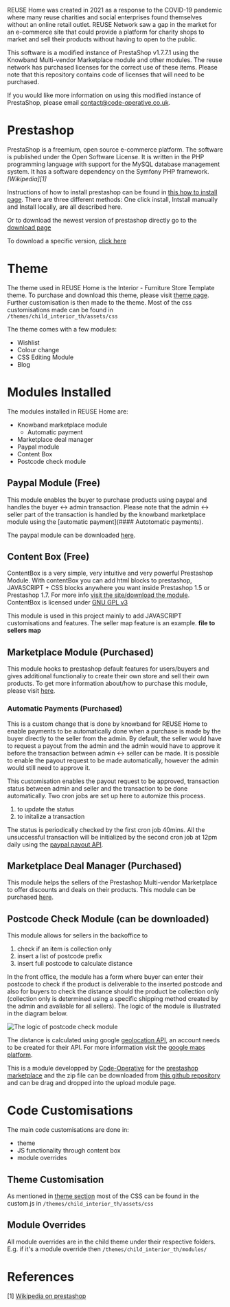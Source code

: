 REUSE Home was created in 2021 as a response to the COVID-19 pandemic where many reuse charities and social enterprises found themselves without an online retail outlet. REUSE Network saw a gap in the market for an e-commerce site that could provide a platform for charity shops to market and sell their products without having to open to the public. 

This software is a modified instance of PrestaShop v1.7.7.1 using the Knowband Multi-vendor Marketplace module and other modules. The reuse network has purchased licenses for the correct use of these items. Please note that this repository contains code of licenses that will need to be purchased.

If you would like more information on using this modified instance of PrestaShop, please email contact@code-operative.co.uk.

# Prestashop 
PrestaShop is a freemium, open source e-commerce platform. The software is published under the Open Software License. It is written in the PHP programming language with support for the MySQL database management system. It has a software dependency on the Symfony PHP framework. <cite>[Wikipedia][1]</cite> 

Instructions of how to install prestashop can be found in [this how to install page](https://www.prestashop.com/en/blog/how-to-install-prestashop). There are three different methods: One click install, Intstall manually and Install locally, are all described here. 

Or to download the newest version of prestashop directly go to the [download page](https://www.prestashop.com/en/download)

To download a specific version, [click here](https://www.prestashop.com/en/versions)

# Theme
The theme used in REUSE Home is the Interior - Furniture Store Template theme. To purchase and download this theme, please visit [theme page](https://addons.prestashop.com/en/home-garden-themes/24311-interior-furniture-store.html). Further customisation is then made to the theme. Most of the css customisations made can be found in `/themes/child_interior_th/assets/css`

The theme comes with a few modules:
- Wishlist 
- Colour change
- CSS Editing Module
- Blog 

# Modules Installed
The modules installed in REUSE Home are: 
- Knowband marketplace module 
  - Automatic payment
- Marketplace deal manager
- Paypal module 
- Content Box
- Postcode check module 

## Paypal Module (Free)
This module enables the buyer to purchase products using paypal and handles the buyer <-> admin transaction. Please note that the admin <-> seller part of the transaction is handled by the knowband marketplace module using the [automatic payment](#### Autotomatic payments).

The paypal module can be downloaded [here](https://addons.prestashop.com/en/payment-card-wallet/1748-paypal-official.html). 

## Content Box (Free) 
ContentBox is a very simple, very intuitive and very powerful Prestashop Module. With contentBox you can add html blocks to prestashop, JAVASCRIPT + CSS blocks anywhere you want inside Prestashop 1.5 or Prestashop 1.7. For more info [visit the site/download the module](https://contentbox.org/). ContentBox is licensed under [GNU GPL v3](https://www.gnu.org/licenses/gpl-3.0.html)

This module is used in this project mainly to add JAVASCRIPT customisations and features. The seller map feature is an example. **file to sellers map**

## Marketplace Module (Purchased)
This module hooks to prestashop default features for users/buyers and gives additional functionaliy to create their own store and sell their own products. To get more information about/how to purchase this module, please visit [here](https://www.knowband.com/prestashop-marketplace).

### Automatic Payments (Purchased)
This is a custom change that is done by knowband for REUSE Home to enable payments to be automatically done when a purchase is made by the buyer directly to the seller from the admin. By default, the seller would have to request a payout from the admin and the admin would have to approve it before the transaction between admin <-> seller can be made. It is possible to enable the payout request to be made automatically, however the admin would still need to approve it. 

This customisation enables the payout request to be approved, transaction status between admin and seller and the transaction to be done automatically. Two cron jobs are set up here to automize this process.
1) to update the status 
2) to initalize a transaction

The status is periodically checked by the first cron job 40mins. All the unsuccessful transaction will be initialized by the second cron job at 12pm daily using the [paypal payout API](https://developer.paypal.com/docs/api/payments.payouts-batch/v1/).

## Marketplace Deal Manager (Purchased) 
This module helps the sellers of the Prestashop Multi-vendor Marketplace to offer discounts and deals on their products. This module can be purchased [here](https://www.knowband.com/index.php?route=product/product&product_id=197). 

## Postcode Check Module (can be downloaded)
This module allows for sellers in the backoffice to 
1) check if an item is collection only 
2) insert a list of postcode prefix 
3) insert full postcode to calculate distance  

In the front office, the module has a form where buyer can enter their postcode to check if the product is deliverable to the inserted postcode and also for buyers to check the distance should the product be collection only (collection only is determined using a specific shipping method created by the admin and avaliable for all sellers). The logic of the module is illustrated in the diagram below. 

![The logic of postcode check module](https://user-images.githubusercontent.com/39419492/117545554-30d98000-b01e-11eb-8c20-fd3a865ba8b0.png)

The distance is calculated using google [geolocation API](https://developers.google.com/maps/documentation/geolocation/overview), an account needs to be created for their API. For more information visit the [google maps platform](https://cloud.google.com/maps-platform).

This is a module developped by [Code-Operative](https://code-operative.co.uk/) for the [prestashop marketplace](###marketplace-module) and the zip file can be downloaded from [this github repository](https://github.com/Code-Operative/Reuse/blob/master/postcodecheck.zip) and can be drag and dropped into the upload module page. 

# Code Customisations 
The main code customisations are done in: 
- theme 
- JS functionality through content box 
- module overrides 

## Theme Customisation 
As mentioned in [theme section](#theme) most of the CSS can be found in the custom.js in `/themes/child_interior_th/assets/css`

## Module Overrides
All module overrides are in the child theme under their respective folders. E.g. if it's a module override then `/themes/child_interior_th/modules/`

# References
[1] [Wikipedia on prestashop](https://en.wikipedia.org/wiki/PrestaShop)
